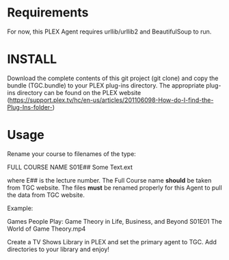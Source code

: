 # Requirements

For now, this PLEX Agent requires urllib/urllib2 and BeautifulSoup to run.

# INSTALL

Download the complete contents of this git project (git clone) and copy the bundle (TGC.bundle) to your PLEX plug-ins directory.
The appropriate plug-ins directory can be found on the PLEX website (https://support.plex.tv/hc/en-us/articles/201106098-How-do-I-find-the-Plug-Ins-folder-)

# Usage

Rename your course to filenames of the type:

FULL COURSE NAME S01E## Some Text.ext

where E## is the lecture number. The Full Course name **should** be taken from TGC website.
The files **must** be renamed properly for this Agent to pull the data from TGC website.

Example:

Games People Play: Game Theory in Life, Business, and Beyond S01E01 The World of Game Theory.mp4

Create a TV Shows Library in PLEX and set the primary agent to TGC. 
Add directories to your library and enjoy!
